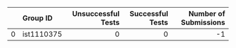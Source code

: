 |    | Group ID   |   Unsuccessful Tests |   Successful Tests |   Number of Submissions |
|---:|:-----------|---------------------:|-------------------:|------------------------:|
|  0 | ist1110375 |                    0 |                  0 |                      -1 |